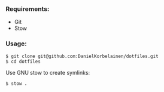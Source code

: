 ### Requirements:
- Git
- Stow

### Usage:

```
$ git clone git@github.com:DanielKorbelainen/dotfiles.git
$ cd dotfiles
```

Use GNU stow to create symlinks:
```
$ stow .
```
